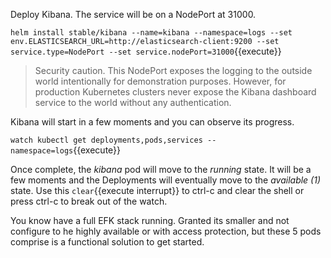 Deploy Kibana. The service will be on a NodePort at 31000.

`helm install stable/kibana --name=kibana --namespace=logs --set env.ELASTICSEARCH_URL=http://elasticsearch-client:9200 --set service.type=NodePort --set service.nodePort=31000`{{execute}}

> Security caution. This NodePort exposes the logging to the outside world intentionally for demonstration purposes. However, for production Kubernetes clusters never expose the Kibana dashboard service to the world without any authentication.

Kibana will start in a few moments and you can observe its progress.

`watch kubectl get deployments,pods,services --namespace=logs`{{execute}}

Once complete, the _kibana_ pod will move to the _running_ state. It will be a few moments and the Deployments will eventually move to the _available (1)_ state. Use this ```clear```{{execute interrupt}} to ctrl-c and clear the shell or press ctrl-c to break out of the watch.

You know have a full EFK stack running. Granted its smaller and not configure to he highly available or with access protection, but these 5 pods comprise is a functional solution to get started.
